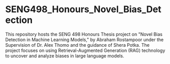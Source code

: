 # SENG498_Honours_Novel_Bias_Detection
This repository hosts the SENG 498 Honours Thesis project on "Novel Bias Detection in Machine Learning Models," by Abraham Rostampoor under the Supervision of Dr. Alex Thomo and the guidance of Shera Potka. The project focuses on using Retrieval-Augmented Generation (RAG) technology to uncover and analyze biases in large language models. 

